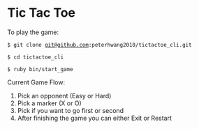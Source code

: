 # Tic Tac Toe


To play the game:

<code>$ git clone git@github.com:peterhwang2010/tictactoe_cli.git</code>

<code>$ cd tictactoe_cli</code>

<code>$ ruby bin/start_game</code>

Current Game Flow:

1. Pick an opponent (Easy or Hard)
2. Pick a marker (X or O) 
3. Pick if you want to go first or second
4. After finishing the game you can either Exit or Restart

